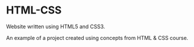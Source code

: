 # HTML-CSS
Website written using HTML5 and CSS3.

An example of a project created using concepts from HTML & CSS course.
